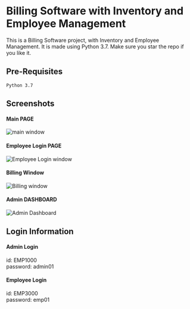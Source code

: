 # Billing Software with Inventory and Employee Management

This is a Billing Software project, with Inventory and Employee Management. It is made using Python 3.7. Make sure you star the repo if you like it.

## Pre-Requisites
`Python 3.7`

## Screenshots
#### Main PAGE
![main window](https://github.com/PritKalariya/Billing-Software/blob/main/images/main.png)

#### Employee Login PAGE
![Employee Login window](https://github.com/PritKalariya/Billing-Software/blob/main/images/employee_login.png)

#### Billing Window
![Billing window](https://github.com/PritKalariya/Billing-Software/blob/main/images/bill_window.png)

#### Admin DASHBOARD
![Admin Dashboard](https://github.com/PritKalariya/Billing-Software/blob/main/images/admin.png)

## Login Information
#### Admin Login
id: EMP1000<br>
password: admin01

#### Employee Login
id: EMP3000<br>
password: emp01